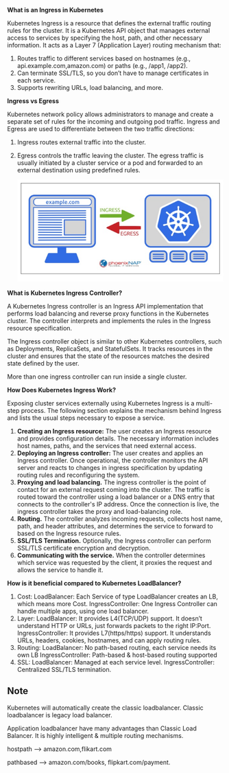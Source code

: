**What is an Ingress in Kubernetes**

Kubernetes Ingress is a resource that defines the external traffic routing rules for the cluster. It is a Kubernetes API object that manages external access to services by specifying the host, path, and other necessary information.
It acts as a Layer 7 (Application Layer) routing mechanism that:
1) Routes traffic to different services based on hostnames (e.g., api.example.com,amazon.com) or paths (e.g., /app1, /app2).
2) Can terminate SSL/TLS, so you don’t have to manage certificates in each service.
3) Supports rewriting URLs, load balancing, and more.

**Ingress vs Egress**

Kubernetes network policy allows administrators to manage and create a separate set of rules for the incoming and outgoing pod traffic. Ingress and Egress are used to differentiate between the two traffic directions:

1) Ingress routes external traffic into the cluster.
2) Egress controls the traffic leaving the cluster. The egress traffic is usually initiated by a cluster service or a pod and forwarded to an external destination using predefined rules.

   ![ingress](Ingress.jpg)

**What is Kubernetes Ingress Controller?**

A Kubernetes Ingress controller is an Ingress API implementation that performs load balancing and reverse proxy functions in the Kubernetes cluster. The controller interprets and implements the rules in the Ingress resource specification.

The Ingress controller object is similar to other Kubernetes controllers, such as Deployments, ReplicaSets, and StatefulSets. It tracks resources in the cluster and ensures that the state of the resources matches the desired state defined by the user.

More than one ingress controller can run inside a single cluster.

**How Does Kubernetes Ingress Work?**

Exposing cluster services externally using Kubernetes Ingress is a multi-step process. The following section explains the mechanism behind Ingress and lists the usual steps necessary to expose a service.
1) **Creating an Ingress resource:** The user creates an Ingress resource and provides configuration details. The necessary information includes host names, paths, and the services that need external access.
2) **Deploying an Ingress controller:** The user creates and applies an Ingress controller. Once operational, the controller monitors the API server and reacts to changes in ingress specification by updating routing rules and reconfiguring the system.
3)  **Proxying and load balancing.** The ingress controller is the point of contact for an external request coming into the cluster. The traffic is routed toward the controller using a load balancer or a DNS entry that connects to the controller's IP address. Once the connection is live, the ingress controller takes the proxy and load-balancing role.
4) **Routing.** The controller analyzes incoming requests, collects host name, path, and header attributes, and determines the service to forward to based on the Ingress resource rules.
5) **SSL/TLS Termination.** Optionally, the Ingress controller can perform SSL/TLS certificate encryption and decryption.
6)  **Communicating with the service.** When the controller determines which service was requested by the client, it proxies the request and allows the service to handle it.

**How is it beneficial compared to Kubernetes LoadBalancer?**

1) Cost: 
   LoadBalancer: Each Service of type LoadBalancer creates an LB, which means more Cost.
   IngressController: One Ingress Controller can handle multiple apps, using one load balancer.
2) Layer:
   LoadBalancer: It provides L4(TCP/UDP) support. It doesn’t understand HTTP or URLs, just forwards packets to the right IP:Port.
   IngressController: It provides L7(https/https) support. It understands URLs, headers, cookies, hostnames, and can apply routing rules.
3) Routing:
   LoadBalancer: No path-based routing, each service needs its own LB
   IngressController: Path-based & host-based routing supported
4) SSL:
   LoadBalancer: Managed at each service level.
   IngressController: Centralized SSL/TLS termination.

## Note

Kubernetes will automatically create the classic loadbalancer. Classic loadbalancer is legacy load balancer. 

Application loadbalancer have many advantages than Classic Load Balancer. It is highly intelligent & multiple routing mechanisms.

hostpath --> amazon.com,flikart.com

pathbased --> amazon.com/books, flipkart.com/payment.



